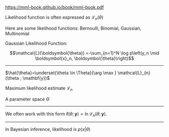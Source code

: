 https://mml-book.github.io/book/mml-book.pdf

Likelihood function is often expressed as $\mathcal{L}_{n}(\theta)$

Here are some likelihood functions: Bernoulli, Binomial, Gaussian, Multinomial

Gaussian Likelihood Function:

$$\mathcal{L}(\boldsymbol{\theta}) =-\sum_{n=1}^N \log p\left(y_n \mid \boldsymbol{x}_n, \boldsymbol{\theta}\right)$$





------

$\hat{\theta}=\underset{\theta \in \Theta}{\arg \max } \mathcal{L}_{n}(\theta ; \mathbf{y})$

Maximum likelihood estimate $\mathcal{L}_{n}$  

A parameter space $\Theta$

---------------
We often work with this form $\ell(\theta ; \mathbf{y})=\ln \mathcal{L}_{n}(\theta ; \mathbf{y}) .$

--------------
In Bayesian inference, likelihood is $p(x | \theta)$ 

